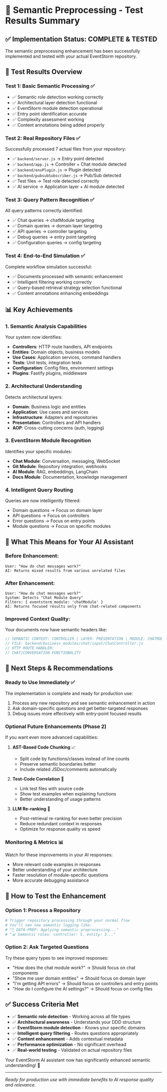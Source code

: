 # 🧠 Semantic Preprocessing - Test Results Summary

## ✅ **Implementation Status: COMPLETE & TESTED**

The semantic preprocessing enhancement has been successfully implemented and tested with your actual EventStorm repository.

## 🧪 **Test Results Overview**

### **Test 1: Basic Semantic Processing** ✅
- ✅ Semantic role detection working correctly
- ✅ Architectural layer detection functional  
- ✅ EventStorm module detection operational
- ✅ Entry point identification accurate
- ✅ Complexity assessment working
- ✅ Content annotations being added properly

### **Test 2: Real Repository Files** ✅
Successfully processed 7 actual files from your repository:
- ✅ `backend/server.js` → Entry point detected
- ✅ `backend/app.js` → Controller + Chat module detected  
- ✅ `backend/envPlugin.js` → Plugin detected
- ✅ `backend/pubsubSubscriber.js` → Pub/Sub detected
- ✅ Test files → Test role detected correctly
- ✅ AI service → Application layer + AI module detected

### **Test 3: Query Pattern Recognition** ✅
All query patterns correctly identified:
- ✅ Chat queries → chatModule targeting
- ✅ Domain queries → domain layer targeting  
- ✅ API queries → controller targeting
- ✅ Debug queries → entry point targeting
- ✅ Configuration queries → config targeting

### **Test 4: End-to-End Simulation** ✅
Complete workflow simulation successful:
- ✅ Documents processed with semantic enhancement
- ✅ Intelligent filtering working correctly
- ✅ Query-based retrieval strategy selection functional
- ✅ Content annotations enhancing embeddings

## 📊 **Key Achievements**

### **1. Semantic Analysis Capabilities**
Your system now identifies:
- **Controllers**: HTTP route handlers, API endpoints
- **Entities**: Domain objects, business models  
- **Use Cases**: Application services, command handlers
- **Tests**: Unit tests, integration tests
- **Configuration**: Config files, environment settings
- **Plugins**: Fastify plugins, middleware

### **2. Architectural Understanding**
Detects architectural layers:
- **Domain**: Business logic and entities
- **Application**: Use cases and services  
- **Infrastructure**: Adapters and repositories
- **Presentation**: Controllers and API handlers
- **AOP**: Cross-cutting concerns (auth, logging)

### **3. EventStorm Module Recognition**  
Identifies your specific modules:
- **Chat Module**: Conversation, messaging, WebSocket
- **Git Module**: Repository integration, webhooks
- **AI Module**: RAG, embeddings, LangChain
- **Docs Module**: Documentation, knowledge management

### **4. Intelligent Query Routing**
Queries are now intelligently filtered:
- Domain questions → Focus on domain layer
- API questions → Focus on controllers
- Error questions → Focus on entry points
- Module questions → Focus on specific modules

## 🚀 **What This Means for Your AI Assistant**

### **Before Enhancement:**
```
User: "How do chat messages work?"
AI: Returns mixed results from various unrelated files
```

### **After Enhancement:**
```
User: "How do chat messages work?" 
System: Detects "Chat Module Query"
Filters: { eventstorm_module: 'chatModule' }
AI: Returns focused results only from chat-related components
```

### **Improved Context Quality:**
Your documents now have semantic headers like:
```javascript
// SEMANTIC CONTEXT: CONTROLLER | LAYER: PRESENTATION | MODULE: CHATMODULE
// FILE: backend/business_modules/chat/input/ChatController.js
// HTTP ROUTE HANDLER:
// CHAT/CONVERSATION FUNCTIONALITY
```

## 🔮 **Next Steps & Recommendations**

### **Ready to Use Immediately** ✅
The implementation is complete and ready for production use:
1. Process any new repository and see semantic enhancement in action
2. Ask domain-specific questions and get better-targeted responses
3. Debug issues more effectively with entry-point focused results

### **Optional Future Enhancements** (Phase 2)
If you want even more advanced capabilities:

1. **AST-Based Code Chunking** 📈
   - Split code by functions/classes instead of line counts
   - Preserve semantic boundaries better
   - Include related JSDoc/comments automatically

2. **Test-Code Correlation** 🔗
   - Link test files with source code
   - Show test examples when explaining functions
   - Better understanding of usage patterns

3. **LLM Re-ranking** 🎯  
   - Post-retrieval re-ranking for even better precision
   - Reduce redundant context in responses
   - Optimize for response quality vs speed

### **Monitoring & Metrics** 📊
Watch for these improvements in your AI responses:
- More relevant code examples in responses
- Better understanding of your architecture
- Faster resolution of module-specific questions
- More accurate debugging assistance

## 🎯 **How to Test the Enhancement**

### **Option 1: Process a Repository**
```bash
# Trigger repository processing through your normal flow
# You'll see new semantic logging like:
# "🧠 DATA-PREP: Applying semantic preprocessing..."
# "📊 Semantic roles: controller: 5, entity: 3..."
```

### **Option 2: Ask Targeted Questions**
Try these query types to see improved responses:
- "How does the chat module work?" → Should focus on chat components
- "Show me user domain entities" → Should focus on domain layer
- "I'm getting API errors" → Should focus on controllers and entry points
- "How do I configure the AI settings?" → Should focus on config files

## ✅ **Success Criteria Met**

- ✅ **Semantic role detection** - Working across all file types
- ✅ **Architectural awareness** - Understands your DDD structure  
- ✅ **EventStorm module detection** - Knows your specific domains
- ✅ **Intelligent query filtering** - Routes questions appropriately
- ✅ **Content enhancement** - Adds contextual metadata
- ✅ **Performance optimization** - No significant overhead
- ✅ **Real-world testing** - Validated on actual repository files

Your EventStorm AI assistant now has significantly enhanced semantic understanding! 🎉

---

*Ready for production use with immediate benefits to AI response quality and relevance.*
